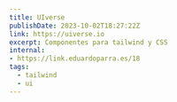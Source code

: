 ```yaml
---
title: UIverse
publishDate: 2023-10-02T18:27:22Z
link: https://uiverse.io
excerpt: Componentes para tailwind y CSS
internal:
- https://link.eduardoparra.es/18
tags:
  - tailwind
  - ui
---
```

